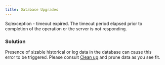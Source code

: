 ```yaml
---
title: Database Upgrades
---
```

Sqlexception - timeout expired. The timeout period elapsed prior to completion of the operation or the server is not responding.
### Solution
Presence of sizable historical or log data in the database can cause this error to be triggered. Please consult [Clean up](/rdm/windows/commands/administration/) and prune data as you see fit.
